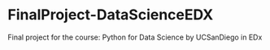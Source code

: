 # FinalProject-DataScienceEDX
Final project for the course: Python for Data Science by UCSanDiego in EDx
